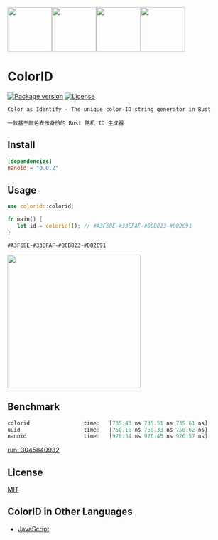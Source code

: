 <img src="https://user-images.githubusercontent.com/11075892/189526526-4a0a0049-1714-4ba4-a967-3a7f62d5e5e0.svg" width="100px" /><img src="https://user-images.githubusercontent.com/11075892/189526521-ac0f8644-4915-4feb-b371-d9b3add3cb44.svg" width="100px" /><img src="https://user-images.githubusercontent.com/11075892/189526523-4ae3ff55-6758-4bf9-93b2-fbde7a4267f2.svg" width="100px" /><img src="https://user-images.githubusercontent.com/11075892/189526525-7e69a486-a416-4fa9-a980-4e8fe9186bbc.svg" width="100px" />

# ColorID

[![Package version](https://img.shields.io/crates/v/colorid.svg)](https://crates.io/crates/colorid)
[![License](https://img.shields.io/badge/license-MIT%20License-blue.svg)](https://github.com/rustq/colorid/blob/master/LICENSE)

`Color as Identify - The unique color-ID string generator in Rust`

`一款基于颜色表示身份的 Rust 随机 ID 生成器`

## Install

```toml
[dependencies]
nanoid = "0.0.2"
```

## Usage

```rust
use colorid::colorid;

fn main() {
   let id = colorid!(); // #A3F68E-#33EFAF-#8CB823-#D82C91
}
```

`#A3F68E-#33EFAF-#8CB823-#D82C91`

<img src="https://user-images.githubusercontent.com/11075892/189936058-c85b9f86-6cd8-4904-a8ae-1f802d696113.svg" width="300px">


## Benchmark

```rust
colorid                 time:   [735.43 ns 735.51 ns 735.61 ns]
uuid                    time:   [750.16 ns 750.33 ns 750.62 ns]
nanoid                  time:   [926.34 ns 926.45 ns 926.57 ns]
```

[run: 3045840932](https://github.com/rustq/colorid/actions/runs/3045840932/jobs/4907902169)

## License

[MIT](https://opensource.org/licenses/MIT)


## ColorID in Other Languages

- [JavaScript](https://github.com/rustq/colorid.js)
